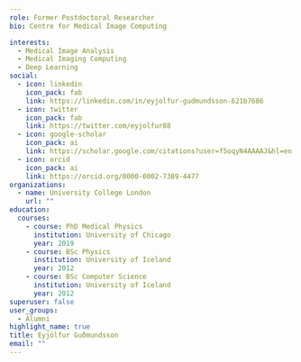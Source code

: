 ```yaml
---
role: Former Postdoctoral Researcher
bio: Centre for Medical Image Computing

interests:
  - Medical Image Analysis
  - Medical Imaging Computing
  - Deep Learning
social:
  - icon: linkedin
    icon_pack: fab
    link: https://linkedin.com/in/eyjolfur-gudmundsson-621b7686
  - icon: twitter
    icon_pack: fab
    link: https://twitter.com/eyjolfur88
  - icon: google-scholar
    icon_pack: ai
    link: https://scholar.google.com/citations?user=f5oqyN4AAAAJ&hl=en
  - icon: orcid
    icon_pack: ai
    link: https://orcid.org/0000-0002-7389-4477
organizations:
  - name: University College London
    url: ""
education:
  courses:
    - course: PhD Medical Physics
      institution: University of Chicago
      year: 2019
    - course: BSc Physics
      institution: University of Iceland
      year: 2012
    - course: BSc Computer Science
      institution: University of Iceland
      year: 2012
superuser: false
user_groups:
  - Alumni
highlight_name: true
title: Eyjólfur Guðmundsson
email: ""
---
```

